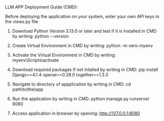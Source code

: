LLM APP Deployment Guide (CMD):

Before deploying the application on your system, enter your own API keys in the views.py file 

1. Download Python Version 3.13.0 or later and test if it is installed in CMD by writing: python --version

2. Create Virtual Environment in CMD by writing: python -m venv myenv

3. Activate the Virtual Environment in CMD by writing: myenv\Scripts\activate

4. Download required packages if not intalled by writing in CMD: pip install Django==4.1.4 openai==0.28.0 together==1.3.3

5. Navigate to directory of appplicaiton by writing in CMD: cd path\to\the\app

6. Run the application by writing in CMD: python manage.py runserver 8080

7. Access application in browser by opening: http://127.0.0.1:8080
